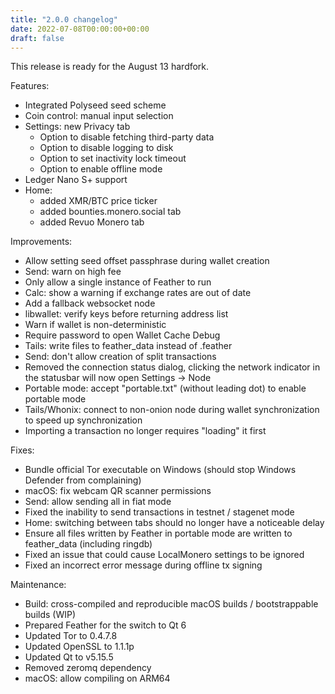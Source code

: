 ```yaml
---
title: "2.0.0 changelog"
date: 2022-07-08T00:00:00+00:00
draft: false
---
```


This release is ready for the August 13 hardfork.

Features:
- Integrated Polyseed seed scheme
- Coin control: manual input selection
- Settings: new Privacy tab
  - Option to disable fetching third-party data
  - Option to disable logging to disk
  - Option to set inactivity lock timeout
  - Option to enable offline mode
- Ledger Nano S+ support
- Home:
  - added XMR/BTC price ticker
  - added bounties.monero.social tab
  - added Revuo Monero tab

Improvements:
- Allow setting seed offset passphrase during wallet creation
- Send: warn on high fee
- Only allow a single instance of Feather to run
- Calc: show a warning if exchange rates are out of date
- Add a fallback websocket node
- libwallet: verify keys before returning address list
- Warn if wallet is non-deterministic
- Require password to open Wallet Cache Debug
- Tails: write files to feather_data instead of .feather
- Send: don't allow creation of split transactions
- Removed the connection status dialog, clicking the network indicator in the statusbar will now open Settings -> Node
- Portable mode: accept "portable.txt" (without leading dot) to enable portable mode
- Tails/Whonix: connect to non-onion node during wallet synchronization to speed up synchronization
- Importing a transaction no longer requires "loading" it first

Fixes:
- Bundle official Tor executable on Windows (should stop Windows Defender from complaining)
- macOS: fix webcam QR scanner permissions
- Send: allow sending all in fiat mode
- Fixed the inability to send transactions in testnet / stagenet mode
- Home: switching between tabs should no longer have a noticeable delay
- Ensure all files written by Feather in portable mode are written to feather_data (including ringdb)
- Fixed an issue that could cause LocalMonero settings to be ignored
- Fixed an incorrect error message during offline tx signing

Maintenance:
- Build: cross-compiled and reproducible macOS builds / bootstrappable builds (WIP)
- Prepared Feather for the switch to Qt 6
- Updated Tor to 0.4.7.8
- Updated OpenSSL to 1.1.1p
- Updated Qt to v5.15.5
- Removed zeromq dependency
- macOS: allow compiling on ARM64
